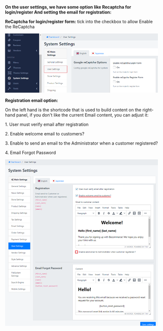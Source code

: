 **On the user settings, we have some option like Recaptcha for login/register And setting the email for registration:**

**ReCaptcha for login/register form:** tick into the checkbox to allow Enable the ReCaptcha

[](/page/settings-1/google-recaptcha)

![](/assets/images/be-user-settings/5acb019c53a7521115b3b36ad16d4dae.png)

**Registration email option:**

On the left hand is the shortcode that is used to build content on the right-hand panel, if you don't like the current Email content, you can adjust it:

1\. User must verify email after registration

2\. Enable welcome email to customers?

3\. Enable to send an email to the Administrator when a customer registered?

4\. Email Forgot Password

![](/assets/images/be-user-settings/db923b1aab7b6eda51498242a8bd88a9.png)
